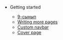 - Getting started

  - [9-сынып](/algebra/9-сынып.md)
  - [Writing more pages](more-pages.md)
  - [Custom navbar](custom-navbar.md)
  - [Cover page](cover.md)
